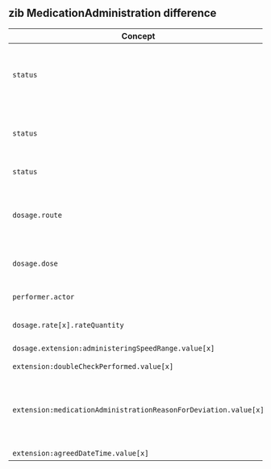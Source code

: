 ## zib MedicationAdministration difference

| Concept         | Category          | Description                             | 
|-----------------|-------------------|-----------------------------------------|
|`status` | terminology | Replaced codes of the MedicationAdministrationStatus ValueSet with SNOMED codes where applicable and added the CodeSystem MedicationAdministrationStatus for the replacement of other codes. |
|`status` | terminology | Adapted ConceptMap-MedicationAdministrationStatus-to-MedicationAdministrationStatus to align source mappings with the adapted MedicationAdministrationStatus ValueSet. |
|`status` | textual | Aligned description of the values with the used valueSet. |  
|`dosage.route` | terminology | Replaced Gstandaard codes with SNOMED hierarchy containing descendents of 284009009 (Route of administration value) ([zib ticket #1781](https://bits.nictiz.nl/browse/ZIB-1781)) and renamed it to RouteOfMedicationAdministration to reuse the ValueSet both here and in InstructionsForUse. |
| `dosage.dose` | type | Removed pattern-GstdQuantity as Quantity type because the Dutch Gstandard is not used. |
|`performer.actor` | textual | Improved definition by stating that the actor can also be a patient or a caregiver. Only a health professional was mentionend. 
| `dosage.rate[x].rateQuantity` | textual | Removed context about use of Dutch NHG table. |
| `dosage.extension:administeringSpeedRange.value[x]` | textual | Removed context about use of Dutch NHG table. |
| `extension:doubleCheckPerformed.value[x]` | textual | Fixed typo: verfier --> verifier |
| `extension:medicationAdministrationReasonForDeviation.value[x]` |  terminology | Replaced _NL-CM-CS_ or _ActReason_ codes with SNOMED codes as found in the [2022 CodeList](https://zibs.nl/wiki/MedicationAdministration2-v2.0(2022EN)#MedicationAdministrationReasonForDeviationCodeLis). Also added SNOMED codes for Unknown and Other. SNOMED NL codes are replaced with custom codes as defined the CodeSystem MedicationAdministrationReasonForDeviation. |
| `extension:agreedDateTime.value[x]` | textual | Aligned definition with CBB's definition. |


